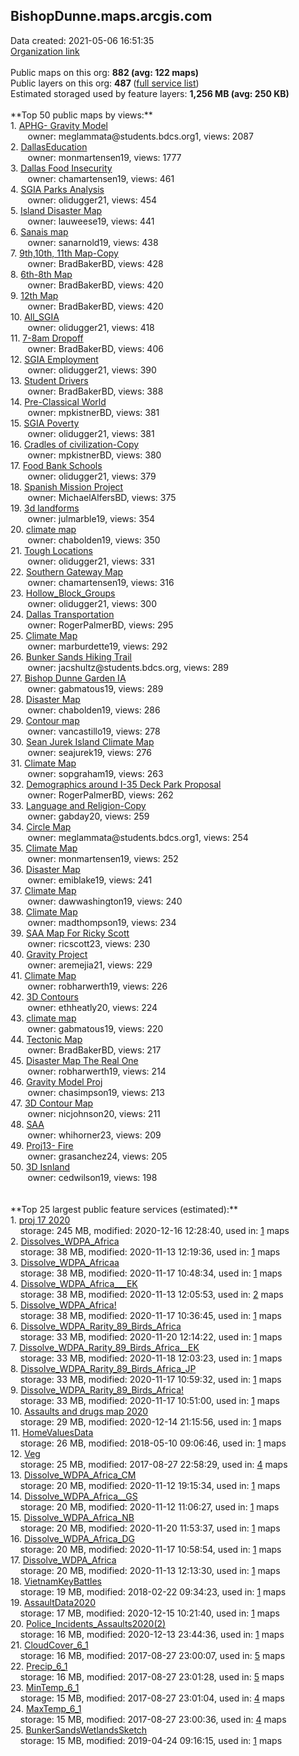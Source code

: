 <h2>BishopDunne.maps.arcgis.com</h2> Data created: 2021-05-06 16:51:35 <br /><a target='new' href='https://BishopDunne.maps.arcgis.com'>Organization link</a><br /><br />Public maps on this org: <b>882 (avg: 122 maps)</b><br />Public layers on this org: <b>487 </b>(<a target='new' href='https://services.arcgis.com/ZMDjiWXYlfn8eNW8/ArcGIS/rest/services'>full service list</a>)<br />Estimated storaged used by feature layers: <b>1,256 MB (avg: 250 KB)</b><br /><br />**Top 50 public maps by views:**<br />  1. <a target='new' href='https://www.arcgis.com/home/item.html?id=8aec093cb4934cc28cad0f0b6bccdd18'>APHG- Gravity Model</a> <br />  &nbsp;&nbsp;&nbsp;&nbsp; &nbsp;&nbsp;owner: meglammata@students.bdcs.org1, views: 2087<br />  2. <a target='new' href='https://www.arcgis.com/home/item.html?id=58731472694a436389e6ed2c149872bb'>DallasEducation</a> <br />  &nbsp;&nbsp;&nbsp;&nbsp; &nbsp;&nbsp;owner: monmartensen19, views: 1777<br />  3. <a target='new' href='https://www.arcgis.com/home/item.html?id=01c53a613d904a2c8c01423ea77e2de5'>Dallas Food Insecurity</a> <br />  &nbsp;&nbsp;&nbsp;&nbsp; &nbsp;&nbsp;owner: chamartensen19, views: 461<br />  4. <a target='new' href='https://www.arcgis.com/home/item.html?id=113104829d7645fa801fb39559caa83b'>SGIA Parks Analysis</a> <br />  &nbsp;&nbsp;&nbsp;&nbsp; &nbsp;&nbsp;owner: olidugger21, views: 454<br />  5. <a target='new' href='https://www.arcgis.com/home/item.html?id=2b3b4114b5c942cc9a5cfd2cfce46155'>Island Disaster Map</a> <br />  &nbsp;&nbsp;&nbsp;&nbsp; &nbsp;&nbsp;owner: lauweese19, views: 441<br />  6. <a target='new' href='https://www.arcgis.com/home/item.html?id=f1cc4c67b6f444b9bb8b35902365f874'>Sanais map</a> <br />  &nbsp;&nbsp;&nbsp;&nbsp; &nbsp;&nbsp;owner: sanarnold19, views: 438<br />  7. <a target='new' href='https://www.arcgis.com/home/item.html?id=36d4dcbae9b44e9e9e8841742b8622dd'>9th,10th, 11th Map-Copy</a> <br />  &nbsp;&nbsp;&nbsp;&nbsp; &nbsp;&nbsp;owner: BradBakerBD, views: 428<br />  8. <a target='new' href='https://www.arcgis.com/home/item.html?id=49efa394557245cca89175de291eda34'>6th-8th Map</a> <br />  &nbsp;&nbsp;&nbsp;&nbsp; &nbsp;&nbsp;owner: BradBakerBD, views: 420<br />  9. <a target='new' href='https://www.arcgis.com/home/item.html?id=537c29b805684dcf8472467f2114b8f6'>12th Map</a> <br />  &nbsp;&nbsp;&nbsp;&nbsp; &nbsp;&nbsp;owner: BradBakerBD, views: 420<br />  10. <a target='new' href='https://www.arcgis.com/home/item.html?id=22413160c553417e8fb29995fafcd7fc'>All_SGIA</a> <br />  &nbsp;&nbsp;&nbsp;&nbsp; &nbsp;&nbsp;owner: olidugger21, views: 418<br />  11. <a target='new' href='https://www.arcgis.com/home/item.html?id=59036801e41247e5b251410ba374cec4'>7-8am Dropoff</a> <br />  &nbsp;&nbsp;&nbsp;&nbsp; &nbsp;&nbsp;owner: BradBakerBD, views: 406<br />  12. <a target='new' href='https://www.arcgis.com/home/item.html?id=c0e33350531a4d02ad11a65785084beb'>SGIA Employment</a> <br />  &nbsp;&nbsp;&nbsp;&nbsp; &nbsp;&nbsp;owner: olidugger21, views: 390<br />  13. <a target='new' href='https://www.arcgis.com/home/item.html?id=5313bd721c1b4503aa38c81f0a508ad2'>Student Drivers</a> <br />  &nbsp;&nbsp;&nbsp;&nbsp; &nbsp;&nbsp;owner: BradBakerBD, views: 388<br />  14. <a target='new' href='https://www.arcgis.com/home/item.html?id=ee20ee95aeb24a6d8e07cdff8ece4b66'>Pre-Classical World</a> <br />  &nbsp;&nbsp;&nbsp;&nbsp; &nbsp;&nbsp;owner: mpkistnerBD, views: 381<br />  15. <a target='new' href='https://www.arcgis.com/home/item.html?id=67cc2e3e4a4c4435add0f602dc0d65e2'>SGIA Poverty</a> <br />  &nbsp;&nbsp;&nbsp;&nbsp; &nbsp;&nbsp;owner: olidugger21, views: 381<br />  16. <a target='new' href='https://www.arcgis.com/home/item.html?id=62831b9b2a8a4024b6fbfd62c4d4d920'>Cradles of civilization-Copy</a> <br />  &nbsp;&nbsp;&nbsp;&nbsp; &nbsp;&nbsp;owner: mpkistnerBD, views: 380<br />  17. <a target='new' href='https://www.arcgis.com/home/item.html?id=f828b752f078496b922376258d08336e'>Food Bank Schools</a> <br />  &nbsp;&nbsp;&nbsp;&nbsp; &nbsp;&nbsp;owner: olidugger21, views: 379<br />  18. <a target='new' href='https://www.arcgis.com/home/item.html?id=bd9dfd96c2b8402bb8c909a2c8de7e0e'>Spanish Mission Project</a> <br />  &nbsp;&nbsp;&nbsp;&nbsp; &nbsp;&nbsp;owner: MichaelAlfersBD, views: 375<br />  19. <a target='new' href='https://www.arcgis.com/home/item.html?id=98464b499fa14861b82a7828b91d7e80'>3d landforms</a> <br />  &nbsp;&nbsp;&nbsp;&nbsp; &nbsp;&nbsp;owner: julmarble19, views: 354<br />  20. <a target='new' href='https://www.arcgis.com/home/item.html?id=ebaadb77c7bf4641836432d92c443b5b'>climate map</a> <br />  &nbsp;&nbsp;&nbsp;&nbsp; &nbsp;&nbsp;owner: chabolden19, views: 350<br />  21. <a target='new' href='https://www.arcgis.com/home/item.html?id=96317686f69b41908c6983d46e154b74'>Tough Locations</a> <br />  &nbsp;&nbsp;&nbsp;&nbsp; &nbsp;&nbsp;owner: olidugger21, views: 331<br />  22. <a target='new' href='https://www.arcgis.com/home/item.html?id=06c4d6a1bf0c45d89721fa308562cf3c'>Southern Gateway Map</a> <br />  &nbsp;&nbsp;&nbsp;&nbsp; &nbsp;&nbsp;owner: chamartensen19, views: 316<br />  23. <a target='new' href='https://www.arcgis.com/home/item.html?id=be787dae39344c9582b532c03439f50d'>Hollow_Block_Groups</a> <br />  &nbsp;&nbsp;&nbsp;&nbsp; &nbsp;&nbsp;owner: olidugger21, views: 300<br />  24. <a target='new' href='https://www.arcgis.com/home/item.html?id=662ecb440a684a938a40383dd175c26f'>Dallas Transportation</a> <br />  &nbsp;&nbsp;&nbsp;&nbsp; &nbsp;&nbsp;owner: RogerPalmerBD, views: 295<br />  25. <a target='new' href='https://www.arcgis.com/home/item.html?id=43a766929dd14892ada4e1bf80cc8d92'>Climate Map</a> <br />  &nbsp;&nbsp;&nbsp;&nbsp; &nbsp;&nbsp;owner: marburdette19, views: 292<br />  26. <a target='new' href='https://www.arcgis.com/home/item.html?id=35dec6cc309a42798e8dd4fcfc09e33a'>Bunker Sands Hiking Trail</a> <br />  &nbsp;&nbsp;&nbsp;&nbsp; &nbsp;&nbsp;owner: jacshultz@students.bdcs.org, views: 289<br />  27. <a target='new' href='https://www.arcgis.com/home/item.html?id=ca7f0539a97d496daefa553e21fff6b8'>Bishop Dunne Garden IA</a> <br />  &nbsp;&nbsp;&nbsp;&nbsp; &nbsp;&nbsp;owner: gabmatous19, views: 289<br />  28. <a target='new' href='https://www.arcgis.com/home/item.html?id=bdae3d44c01d452fb33e07938b5a79a7'>Disaster Map</a> <br />  &nbsp;&nbsp;&nbsp;&nbsp; &nbsp;&nbsp;owner: chabolden19, views: 286<br />  29. <a target='new' href='https://www.arcgis.com/home/item.html?id=245cff939ebe4bc298849b1b0387adaf'>Contour map</a> <br />  &nbsp;&nbsp;&nbsp;&nbsp; &nbsp;&nbsp;owner: vancastillo19, views: 278<br />  30. <a target='new' href='https://www.arcgis.com/home/item.html?id=76f5818e43094f7a820ed656e0537b3d'>Sean Jurek Island Climate Map</a> <br />  &nbsp;&nbsp;&nbsp;&nbsp; &nbsp;&nbsp;owner: seajurek19, views: 276<br />  31. <a target='new' href='https://www.arcgis.com/home/item.html?id=740923989faa4175839c047debe245db'>Climate Map</a> <br />  &nbsp;&nbsp;&nbsp;&nbsp; &nbsp;&nbsp;owner: sopgraham19, views: 263<br />  32. <a target='new' href='https://www.arcgis.com/home/item.html?id=fafae8468c604f3da59e8e4634b86bb3'>Demographics around I-35 Deck Park Proposal</a> <br />  &nbsp;&nbsp;&nbsp;&nbsp; &nbsp;&nbsp;owner: RogerPalmerBD, views: 262<br />  33. <a target='new' href='https://www.arcgis.com/home/item.html?id=738054f07f9f4c839d1444070673c61e'>Language and Religion-Copy</a> <br />  &nbsp;&nbsp;&nbsp;&nbsp; &nbsp;&nbsp;owner: gabday20, views: 259<br />  34. <a target='new' href='https://www.arcgis.com/home/item.html?id=65e53050aafd45ab96d62b5be75a1af8'>Circle Map</a> <br />  &nbsp;&nbsp;&nbsp;&nbsp; &nbsp;&nbsp;owner: meglammata@students.bdcs.org1, views: 254<br />  35. <a target='new' href='https://www.arcgis.com/home/item.html?id=2def6729c8ab404488676ef32f4d3186'>Climate Map</a> <br />  &nbsp;&nbsp;&nbsp;&nbsp; &nbsp;&nbsp;owner: monmartensen19, views: 252<br />  36. <a target='new' href='https://www.arcgis.com/home/item.html?id=d4837d0901b24c49989245ce30885502'>Disaster Map</a> <br />  &nbsp;&nbsp;&nbsp;&nbsp; &nbsp;&nbsp;owner: emiblake19, views: 241<br />  37. <a target='new' href='https://www.arcgis.com/home/item.html?id=686d86bfe7124bb6b27a134aa68550e1'>Climate Map</a> <br />  &nbsp;&nbsp;&nbsp;&nbsp; &nbsp;&nbsp;owner: dawwashington19, views: 240<br />  38. <a target='new' href='https://www.arcgis.com/home/item.html?id=13ab845d01cb438e95f205fe3f0b5214'>Climate Map</a> <br />  &nbsp;&nbsp;&nbsp;&nbsp; &nbsp;&nbsp;owner: madthompson19, views: 234<br />  39. <a target='new' href='https://www.arcgis.com/home/item.html?id=25f5cad4beb04254865cbe1cb588d2f0'>SAA Map For Ricky Scott</a> <br />  &nbsp;&nbsp;&nbsp;&nbsp; &nbsp;&nbsp;owner: ricscott23, views: 230<br />  40. <a target='new' href='https://www.arcgis.com/home/item.html?id=224408514acf41838b42231c3070d3f1'>Gravity Project</a> <br />  &nbsp;&nbsp;&nbsp;&nbsp; &nbsp;&nbsp;owner: aremejia21, views: 229<br />  41. <a target='new' href='https://www.arcgis.com/home/item.html?id=5d663afaffa04c069e41ac86a461deee'>Climate Map</a> <br />  &nbsp;&nbsp;&nbsp;&nbsp; &nbsp;&nbsp;owner: robharwerth19, views: 226<br />  42. <a target='new' href='https://www.arcgis.com/home/item.html?id=b931041d0f8e4f9e8166f31362bbf945'>3D Contours</a> <br />  &nbsp;&nbsp;&nbsp;&nbsp; &nbsp;&nbsp;owner: ethheatly20, views: 224<br />  43. <a target='new' href='https://www.arcgis.com/home/item.html?id=47a1062225874a1c87104d49952345f3'>climate map</a> <br />  &nbsp;&nbsp;&nbsp;&nbsp; &nbsp;&nbsp;owner: gabmatous19, views: 220<br />  44. <a target='new' href='https://www.arcgis.com/home/item.html?id=e42a009bfbca4f6c8f0c0f81491b3b1d'>Tectonic Map</a> <br />  &nbsp;&nbsp;&nbsp;&nbsp; &nbsp;&nbsp;owner: BradBakerBD, views: 217<br />  45. <a target='new' href='https://www.arcgis.com/home/item.html?id=34513643df7a4ff5a185ec33575ad205'>Disaster Map The Real One</a> <br />  &nbsp;&nbsp;&nbsp;&nbsp; &nbsp;&nbsp;owner: robharwerth19, views: 214<br />  46. <a target='new' href='https://www.arcgis.com/home/item.html?id=673297efb1724dd7be5d8222e7ce164a'>Gravity Model Proj</a> <br />  &nbsp;&nbsp;&nbsp;&nbsp; &nbsp;&nbsp;owner: chasimpson19, views: 213<br />  47. <a target='new' href='https://www.arcgis.com/home/item.html?id=54dbd94bb8cc435ea32ebadd8df5f0df'>3D Contour Map</a> <br />  &nbsp;&nbsp;&nbsp;&nbsp; &nbsp;&nbsp;owner: nicjohnson20, views: 211<br />  48. <a target='new' href='https://www.arcgis.com/home/item.html?id=9468abb377cb409c85ee1b09396d37c1'>SAA</a> <br />  &nbsp;&nbsp;&nbsp;&nbsp; &nbsp;&nbsp;owner: whihorner23, views: 209<br />  49. <a target='new' href='https://www.arcgis.com/home/item.html?id=8d983e21910e4a73adcd0fa0f49e4b62'>Proj13- Fire</a> <br />  &nbsp;&nbsp;&nbsp;&nbsp; &nbsp;&nbsp;owner: grasanchez24, views: 205<br />  50. <a target='new' href='https://www.arcgis.com/home/item.html?id=051ffe8a50cc43a1ab6f4624f0a01f76'>3D Isnland</a> <br />  &nbsp;&nbsp;&nbsp;&nbsp; &nbsp;&nbsp;owner: cedwilson19, views: 198<br /><br /><br />**Top 25 largest public feature services (estimated):**<br /> 1. <a target='new' href='https://www.arcgis.com/home/item.html?id=c981b454dc8441c9ba13458ee9a8806e'>proj 17 2020</a><br /> &nbsp;&nbsp;&nbsp;&nbsp;storage: 245 MB, modified: 2020-12-16 12:28:40,  used in: <a target='new' href='https://ed-ind-tb.s3-us-west-1.amazonaws.com/ADI/c981b454dc8441c9ba13458ee9a8806e.html'> 1</a> maps<br /> 2. <a target='new' href='https://www.arcgis.com/home/item.html?id=2a4531bd085f4d2784756bf4455b0375'>Dissolves_WDPA_Africa</a><br /> &nbsp;&nbsp;&nbsp;&nbsp;storage: 38 MB, modified: 2020-11-13 12:19:36,  used in: <a target='new' href='https://ed-ind-tb.s3-us-west-1.amazonaws.com/ADI/2a4531bd085f4d2784756bf4455b0375.html'> 1</a> maps<br /> 3. <a target='new' href='https://www.arcgis.com/home/item.html?id=1cb4b7b5ba664d8d9da2657432032fb3'>Dissolve_WDPA_Africaa</a><br /> &nbsp;&nbsp;&nbsp;&nbsp;storage: 38 MB, modified: 2020-11-17 10:48:34,  used in: <a target='new' href='https://ed-ind-tb.s3-us-west-1.amazonaws.com/ADI/1cb4b7b5ba664d8d9da2657432032fb3.html'> 1</a> maps<br /> 4. <a target='new' href='https://www.arcgis.com/home/item.html?id=0e317841eb2a4d0885947be0d7be2c8d'>Dissolve_WDPA_Africa___EK</a><br /> &nbsp;&nbsp;&nbsp;&nbsp;storage: 38 MB, modified: 2020-11-13 12:05:53,  used in: <a target='new' href='https://ed-ind-tb.s3-us-west-1.amazonaws.com/ADI/0e317841eb2a4d0885947be0d7be2c8d.html'> 2</a> maps<br /> 5. <a target='new' href='https://www.arcgis.com/home/item.html?id=0834e356d1ed40828886dd7464878191'>Dissolve_WDPA_Africa!</a><br /> &nbsp;&nbsp;&nbsp;&nbsp;storage: 38 MB, modified: 2020-11-17 10:36:45,  used in: <a target='new' href='https://ed-ind-tb.s3-us-west-1.amazonaws.com/ADI/0834e356d1ed40828886dd7464878191.html'> 1</a> maps<br /> 6. <a target='new' href='https://www.arcgis.com/home/item.html?id=bbd5ef4f79b244f89246b0eed84166ea'>Dissolve_WDPA_Rarity_89_Birds_Africa</a><br /> &nbsp;&nbsp;&nbsp;&nbsp;storage: 33 MB, modified: 2020-11-20 12:14:22,  used in: <a target='new' href='https://ed-ind-tb.s3-us-west-1.amazonaws.com/ADI/bbd5ef4f79b244f89246b0eed84166ea.html'> 1</a> maps<br /> 7. <a target='new' href='https://www.arcgis.com/home/item.html?id=755f52d1452544b1907e33a1381786f3'>Dissolve_WDPA_Rarity_89_Birds_Africa__EK</a><br /> &nbsp;&nbsp;&nbsp;&nbsp;storage: 33 MB, modified: 2020-11-18 12:03:23,  used in: <a target='new' href='https://ed-ind-tb.s3-us-west-1.amazonaws.com/ADI/755f52d1452544b1907e33a1381786f3.html'> 1</a> maps<br /> 8. <a target='new' href='https://www.arcgis.com/home/item.html?id=73e6c5aab8c84c1dbebb4df22161ffc0'>Dissolve_WDPA_Rarity_89_Birds_Africa_JP</a><br /> &nbsp;&nbsp;&nbsp;&nbsp;storage: 33 MB, modified: 2020-11-17 10:59:32,  used in: <a target='new' href='https://ed-ind-tb.s3-us-west-1.amazonaws.com/ADI/73e6c5aab8c84c1dbebb4df22161ffc0.html'> 1</a> maps<br /> 9. <a target='new' href='https://www.arcgis.com/home/item.html?id=b3e1a519a3c8429883d1548ae7ee2aab'>Dissolve_WDPA_Rarity_89_Birds_Africa!</a><br /> &nbsp;&nbsp;&nbsp;&nbsp;storage: 33 MB, modified: 2020-11-17 10:51:00,  used in: <a target='new' href='https://ed-ind-tb.s3-us-west-1.amazonaws.com/ADI/b3e1a519a3c8429883d1548ae7ee2aab.html'> 1</a> maps<br /> 10. <a target='new' href='https://www.arcgis.com/home/item.html?id=9ec5dafefc6b42f88d53eb1f3df02abf'>Assaults and drugs map 2020</a><br /> &nbsp;&nbsp;&nbsp;&nbsp;storage: 29 MB, modified: 2020-12-14 21:15:56,  used in: <a target='new' href='https://ed-ind-tb.s3-us-west-1.amazonaws.com/ADI/9ec5dafefc6b42f88d53eb1f3df02abf.html'> 1</a> maps<br /> 11. <a target='new' href='https://www.arcgis.com/home/item.html?id=a4176cccb82d4103abae6c7d3e0b8736'>HomeValuesData</a><br /> &nbsp;&nbsp;&nbsp;&nbsp;storage: 26 MB, modified: 2018-05-10 09:06:46,  used in: <a target='new' href='https://ed-ind-tb.s3-us-west-1.amazonaws.com/ADI/a4176cccb82d4103abae6c7d3e0b8736.html'> 1</a> maps<br /> 12. <a target='new' href='https://www.arcgis.com/home/item.html?id=585605d0962244de9fd9be52e80f3969'>Veg</a><br /> &nbsp;&nbsp;&nbsp;&nbsp;storage: 25 MB, modified: 2017-08-27 22:58:29,  used in: <a target='new' href='https://ed-ind-tb.s3-us-west-1.amazonaws.com/ADI/585605d0962244de9fd9be52e80f3969.html'> 4</a> maps<br /> 13. <a target='new' href='https://www.arcgis.com/home/item.html?id=46849fa6e1874d209228f6efcc6966fd'>Dissolve_WDPA_Africa_CM</a><br /> &nbsp;&nbsp;&nbsp;&nbsp;storage: 20 MB, modified: 2020-11-12 19:15:34,  used in: <a target='new' href='https://ed-ind-tb.s3-us-west-1.amazonaws.com/ADI/46849fa6e1874d209228f6efcc6966fd.html'> 1</a> maps<br /> 14. <a target='new' href='https://www.arcgis.com/home/item.html?id=0a2894e02efc4bc689b0712435ca72a6'>Dissolve_WDPA_Africa__GS</a><br /> &nbsp;&nbsp;&nbsp;&nbsp;storage: 20 MB, modified: 2020-11-12 11:06:27,  used in: <a target='new' href='https://ed-ind-tb.s3-us-west-1.amazonaws.com/ADI/0a2894e02efc4bc689b0712435ca72a6.html'> 1</a> maps<br /> 15. <a target='new' href='https://www.arcgis.com/home/item.html?id=beef19a1034d4092bf859c18b3691d50'>Dissolve_WDPA_Africa_NB</a><br /> &nbsp;&nbsp;&nbsp;&nbsp;storage: 20 MB, modified: 2020-11-20 11:53:37,  used in: <a target='new' href='https://ed-ind-tb.s3-us-west-1.amazonaws.com/ADI/beef19a1034d4092bf859c18b3691d50.html'> 1</a> maps<br /> 16. <a target='new' href='https://www.arcgis.com/home/item.html?id=e0f81e9665b94822b6557310cfaae4c1'>Dissolve_WDPA_Africa_DG</a><br /> &nbsp;&nbsp;&nbsp;&nbsp;storage: 20 MB, modified: 2020-11-17 10:58:54,  used in: <a target='new' href='https://ed-ind-tb.s3-us-west-1.amazonaws.com/ADI/e0f81e9665b94822b6557310cfaae4c1.html'> 1</a> maps<br /> 17. <a target='new' href='https://www.arcgis.com/home/item.html?id=c30db302e18f4547a7893698e31cfc11'>Dissolve_WDPA_Africa</a><br /> &nbsp;&nbsp;&nbsp;&nbsp;storage: 20 MB, modified: 2020-11-13 12:13:30,  used in: <a target='new' href='https://ed-ind-tb.s3-us-west-1.amazonaws.com/ADI/c30db302e18f4547a7893698e31cfc11.html'> 1</a> maps<br /> 18. <a target='new' href='https://www.arcgis.com/home/item.html?id=5d2e21997c5d4db39d91b01ef3b965fe'>VietnamKeyBattles</a><br /> &nbsp;&nbsp;&nbsp;&nbsp;storage: 19 MB, modified: 2018-02-22 09:34:23,  used in: <a target='new' href='https://ed-ind-tb.s3-us-west-1.amazonaws.com/ADI/5d2e21997c5d4db39d91b01ef3b965fe.html'> 1</a> maps<br /> 19. <a target='new' href='https://www.arcgis.com/home/item.html?id=9075bd7a896144308a8d57679e2f33ea'>AssaultData2020</a><br /> &nbsp;&nbsp;&nbsp;&nbsp;storage: 17 MB, modified: 2020-12-15 10:21:40,  used in: <a target='new' href='https://ed-ind-tb.s3-us-west-1.amazonaws.com/ADI/9075bd7a896144308a8d57679e2f33ea.html'> 1</a> maps<br /> 20. <a target='new' href='https://www.arcgis.com/home/item.html?id=599de48f6b7b47f194b5b261c5e4721e'>Police_Incidents_Assaults2020(2)</a><br /> &nbsp;&nbsp;&nbsp;&nbsp;storage: 16 MB, modified: 2020-12-13 23:44:36,  used in: <a target='new' href='https://ed-ind-tb.s3-us-west-1.amazonaws.com/ADI/599de48f6b7b47f194b5b261c5e4721e.html'> 1</a> maps<br /> 21. <a target='new' href='https://www.arcgis.com/home/item.html?id=c249baf56f414c55b9b193132a303ca7'>CloudCover_6_1</a><br /> &nbsp;&nbsp;&nbsp;&nbsp;storage: 16 MB, modified: 2017-08-27 23:00:07,  used in: <a target='new' href='https://ed-ind-tb.s3-us-west-1.amazonaws.com/ADI/c249baf56f414c55b9b193132a303ca7.html'> 5</a> maps<br /> 22. <a target='new' href='https://www.arcgis.com/home/item.html?id=48c5aa9642874361baa3a4a42bcd7fd8'>Precip_6_1</a><br /> &nbsp;&nbsp;&nbsp;&nbsp;storage: 16 MB, modified: 2017-08-27 23:01:28,  used in: <a target='new' href='https://ed-ind-tb.s3-us-west-1.amazonaws.com/ADI/48c5aa9642874361baa3a4a42bcd7fd8.html'> 5</a> maps<br /> 23. <a target='new' href='https://www.arcgis.com/home/item.html?id=c0636140cfce49a181a5e70792069dff'>MinTemp_6_1</a><br /> &nbsp;&nbsp;&nbsp;&nbsp;storage: 15 MB, modified: 2017-08-27 23:01:04,  used in: <a target='new' href='https://ed-ind-tb.s3-us-west-1.amazonaws.com/ADI/c0636140cfce49a181a5e70792069dff.html'> 4</a> maps<br /> 24. <a target='new' href='https://www.arcgis.com/home/item.html?id=cede29d70e31456fa2ceab9b516ebfb0'>MaxTemp_6_1</a><br /> &nbsp;&nbsp;&nbsp;&nbsp;storage: 15 MB, modified: 2017-08-27 23:00:36,  used in: <a target='new' href='https://ed-ind-tb.s3-us-west-1.amazonaws.com/ADI/cede29d70e31456fa2ceab9b516ebfb0.html'> 4</a> maps<br /> 25. <a target='new' href='https://www.arcgis.com/home/item.html?id=9efd6438ae984d66a5fb9a6223b0c61e'>BunkerSandsWetlandsSketch</a><br /> &nbsp;&nbsp;&nbsp;&nbsp;storage: 15 MB, modified: 2019-04-24 09:16:15,  used in: <a target='new' href='https://ed-ind-tb.s3-us-west-1.amazonaws.com/ADI/9efd6438ae984d66a5fb9a6223b0c61e.html'> 1</a> maps<br />
